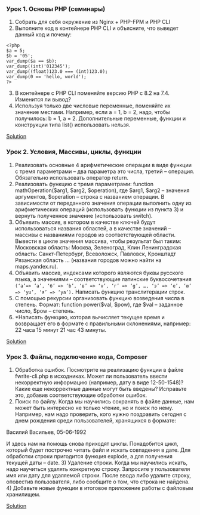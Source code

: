 ### Урок 1. Основы PHP (семинары)

1) Собрать для себя окружение из Nginx + PHP-FPM и PHP CLI
2) Выполните код в контейнере PHP CLI и объясните, что выведет данный код и почему:
```
<?php
$a = 5;
$b = '05';
var_dump($a == $b);
var_dump((int)'012345');
var_dump((float)123.0 === (int)123.0);
var_dump(0 == 'hello, world');
?>
```
3) В контейнере с PHP CLI поменяйте версию PHP с 8.2 на 7.4. Изменится ли вывод?
4) Используя только две числовые переменные, поменяйте их значение местами. Например, если a = 1, b = 2, надо, чтобы получилось: b = 1, a = 2. Дополнительные переменные, функции и конструкции типа list() использовать нельзя.

[Solution](https://github.com/donabilardo/GB_PHP/tree/docker/code/les1/hw)


### Урок 2. Условия, Массивы, циклы, функции
1) Реализовать основные 4 арифметические операции в виде функции с тремя параметрами – два параметра это числа, третий – операция. Обязательно использовать оператор return.
2) Реализовать функцию с тремя параметрами: function mathOperation($arg1, $arg2, $operation), где $arg1, $arg2 – значения аргументов, $operation – строка с названием операции. В зависимости от переданного значения операции выполнить одну из арифметических операций (использовать функции из пункта 3) и вернуть полученное значение (использовать switch).
3) Объявить массив, в котором в качестве ключей будут использоваться названия областей, а в качестве значений – массивы с названиями городов из соответствующей области. Вывести в цикле значения массива, чтобы результат был таким: Московская область: Москва, Зеленоград, Клин Ленинградская область: Санкт-Петербург, Всеволожск, Павловск, Кронштадт Рязанская область … (названия городов можно найти на maps.yandex.ru).
4) Объявить массив, индексами которого являются буквы русского языка, а значениями – соответствующие латинские буквосочетания 
```(‘а’=> ’a’, ‘б’ => ‘b’, ‘в’ => ‘v’, ‘г’ => ‘g’, …, ‘э’ => ‘e’, ‘ю’ => ‘yu’, ‘я’ => ‘ya’).```
Написать функцию транслитерации строк.
5) С помощью рекурсии организовать функцию возведения числа в степень. Формат: function power($val, $pow), где $val – заданное число, $pow – степень.
6) *Написать функцию, которая вычисляет текущее время и возвращает его в формате с правильными склонениями, например:
22 часа 15 минут 21 час 43 минуты.

[Solution](https://github.com/donabilardo/GB_PHP/tree/lesson2/code/les2/hw)

### Урок 3. Файлы, подключение кода, Composer
1) Обработка ошибок. Посмотрите на реализацию функции в файле fwrite-cli.php в исходниках. Может ли пользователь ввести некорректную информацию (например, дату в виде 12-50-1548)? Какие еще некорректные данные могут быть введены? Исправьте это, добавив соответствующие обработки ошибок.
2) Поиск по файлу. Когда мы научились сохранять в файле данные, нам может быть интересно не только чтение, но и поиск по нему. Например, нам надо проверить, кого нужно поздравить сегодня с днем рождения среди пользователей, хранящихся в формате:

Василий Васильев, 05-06-1992

И здесь нам на помощь снова приходят циклы. Понадобится цикл, который будет построчно читать файл и искать совпадения в дате. Для обработки строки пригодится функция explode, а для получения текущей даты – date.
3) Удаление строки. Когда мы научились искать, надо научиться удалять конкретную строку. Запросите у пользователя имя или дату для удаляемой строки. После ввода либо удалите строку, оповестив пользователя, либо сообщите о том, что строка не найдена.
4) Добавьте новые функции в итоговое приложение работы с файловым хранилищем.

[Solution](https://github.com/donabilardo/GB_PHP/tree/docker/code/les3/hw)
